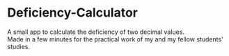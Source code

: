 # Deficiency-Calculator
A small app to calculate the deficiency of two decimal values.\
Made in a few minutes for the practical work of my and my fellow students' studies.
